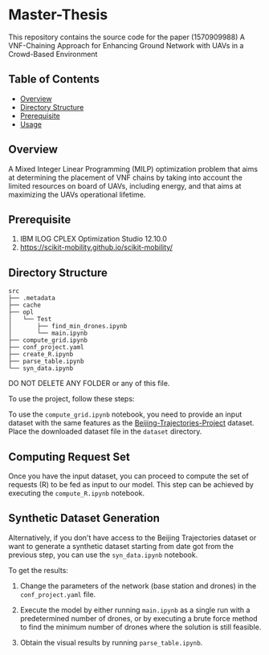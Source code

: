 # Master-Thesis
This repository contains the source code for the paper (1570909988) A VNF-Chaining Approach for Enhancing Ground Network with UAVs in a Crowd-Based Environment

## Table of Contents

- [Overview](#overview)
- [Directory Structure](#directory-structure)
- [Prerequisite](#directory-structure)
- [Usage](#usage)

## Overview

A Mixed Integer Linear Programming (MILP) optimization problem that aims at determining the placement of VNF chains by taking into account the limited resources on board of UAVs, including energy, and that aims at maximizing the UAVs operational lifetime.

## Prerequisite

1. IBM ILOG CPLEX Optimization Studio 12.10.0
2. https://scikit-mobility.github.io/scikit-mobility/

## Directory Structure

```
src
├── .metadata
├── cache
├── opl
│   └── Test
│       ├── find_min_drones.ipynb
│       └── main.ipynb
├── compute_grid.ipynb
├── conf_project.yaml
├── create_R.ipynb
├── parse_table.ipynb
└── syn_data.ipynb
```
DO NOT DELETE ANY FOLDER or any of this file.

To use the project, follow these steps:

To use the `compute_grid.ipynb` notebook, you need to provide an input dataset with the same features as the [Beijing-Trajectories-Project](https://github.com/jbremz/Beijing-Trajectories-Project) dataset. Place the downloaded dataset file in the `dataset` directory.

## Computing Request Set

Once you have the input dataset, you can proceed to compute the set of requests (R) to be fed as input to our model. This step can be achieved by executing the `compute_R.ipynb` notebook.

## Synthetic Dataset Generation

Alternatively, if you don't have access to the Beijing Trajectories dataset or want to generate a synthetic dataset starting from date got from the previous step, you can use the `syn_data.ipynb` notebook. 


To get the results:

1. Change the parameters of the network (base station and drones) in the `conf_project.yaml` file.

2. Execute the model by either running `main.ipynb` as a single run with a predetermined number of drones, or by executing a brute force method to find the minimum number of drones where the solution is still feasible.

3. Obtain the visual results by running `parse_table.ipynb`.


